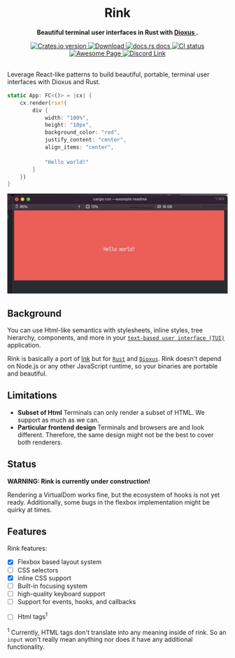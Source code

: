 <div align="center">
  <h1>Rink</h1>
  <p>
    <strong>Beautiful terminal user interfaces in Rust with <a href="https://dioxuslabs.com/">Dioxus </a>.</strong>
  </p>
</div>

<div align="center">
  <!-- Crates version -->
  <a href="https://crates.io/crates/dioxus">
    <img src="https://img.shields.io/crates/v/dioxus.svg?style=flat-square"
    alt="Crates.io version" />
  </a>
  <!-- Downloads -->
  <a href="https://crates.io/crates/dioxus">
    <img src="https://img.shields.io/crates/d/dioxus.svg?style=flat-square"
      alt="Download" />
  </a>
  <!-- docs -->
  <a href="https://docs.rs/dioxus">
    <img src="https://img.shields.io/badge/docs-latest-blue.svg?style=flat-square"
      alt="docs.rs docs" />
  </a>
  <!-- CI -->
  <a href="https://github.com/jkelleyrtp/dioxus/actions">
    <img src="https://github.com/dioxuslabs/dioxus/actions/workflows/main.yml/badge.svg"
      alt="CI status" />
  </a>

  <!--Awesome -->
  <a href="https://github.com/dioxuslabs/awesome-dioxus">
    <img src="https://cdn.rawgit.com/sindresorhus/awesome/d7305f38d29fed78fa85652e3a63e154dd8e8829/media/badge.svg" alt="Awesome Page" />
  </a>
  <!-- Discord -->
  <a href="https://discord.gg/XgGxMSkvUM">
    <img src="https://img.shields.io/discord/899851952891002890.svg?logo=discord&style=flat-square" alt="Discord Link" />
  </a>
</div>


<br/>

Leverage React-like patterns to build beautiful, portable, terminal user interfaces with Dioxus and Rust.

```rust
static App: FC<()> = |cx| {
    cx.render(rsx!{
        div {
            width: "100%",
            height: "10px",
            background_color: "red",
            justify_content: "center",
            align_items: "center",

            "Hello world!"
        }
    })
}
```

![demo app](examples/example.png)

## Background

You can use Html-like semantics with stylesheets, inline styles, tree hierarchy, components, and more in your  [`text-based user interface (TUI)`](https://en.wikipedia.org/wiki/Text-based_user_interface) application.

Rink is basically a port of [Ink](https://github.com/vadimdemedes/ink) but for [`Rust`](https://www.rust-lang.org/) and [`Dioxus`](https://dioxuslabs.com/). Rink doesn't depend on Node.js or any other JavaScript runtime, so your binaries are portable and beautiful.

## Limitations

- **Subset of Html**
Terminals can only render a subset of HTML. We support as much as we can.
- **Particular frontend design**
Terminals and browsers are and look different. Therefore, the same design might not be the best to cover both renderers.


## Status

**WARNING: Rink is currently under construction!**

Rendering a VirtualDom works fine, but the ecosystem of hooks is not yet ready. Additionally, some bugs in the flexbox implementation might be quirky at times.

## Features

Rink features:
- [x] Flexbox based layout system
- [ ] CSS selectors
- [x] inline CSS support
- [ ] Built-in focusing system
- [ ] high-quality keyboard support
- [ ] Support for events, hooks, and callbacks
* [ ] Html tags<sup>1</sup>

<sup>1</sup> Currently, HTML tags don't translate into any meaning inside of rink. So an `input` won't really mean anything nor does it have any additional functionality.


